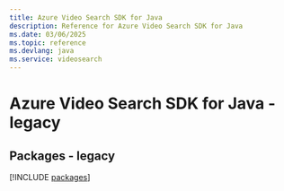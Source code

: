 ```yaml
---
title: Azure Video Search SDK for Java
description: Reference for Azure Video Search SDK for Java
ms.date: 03/06/2025
ms.topic: reference
ms.devlang: java
ms.service: videosearch
---
```

# Azure Video Search SDK for Java - legacy
## Packages - legacy
[!INCLUDE [packages](video-search-index.md)]